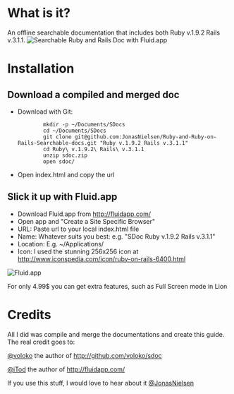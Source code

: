 What is it?
===========
An offline searchable documentation that includes both Ruby v.1.9.2 Rails v.3.1.1.
![Searchable Ruby and Rails Doc with Fluid.app ](http://img522.imageshack.us/img522/4939/screenshot20111027at132.png "Searchable Ruby and Rails Doc with Fluid.app")


Installation
============

Download a compiled and merged doc
-------------------------------------

* Download with Git:

              mkdir -p ~/Documents/SDocs
              cd ~/Documents/SDocs
              git clone git@github.com:JonasNielsen/Ruby-and-Ruby-on-Rails-Searchable-docs.git "Ruby v.1.9.2 Rails v.3.1.1"
              cd Ruby\ v.1.9.2\ Rails\ v.3.1.1
              unzip sdoc.zip 
              open sdoc/

* Open index.html and copy the url
              
Slick it up with Fluid.app
-----------------------------

* Download Fluid.app from <http://fluidapp.com/>
* Open app and "Create a Site Specific Browser"
* URL: Paste url to your local index.html file
* Name: Whatever suits you best: e.g. "SDoc Ruby v.1.9.2 Rails v.3.1.1"
* Location: E.g. ~/Applications/
* Icon: I used the stunning 256x256 icon at <http://www.iconspedia.com/icon/ruby-on-rails-6400.html>

![Fluid.app ](http://img249.imageshack.us/img249/4939/screenshot20111027at132.png "Create a Site Specific Browser")

For only 4.99$ you can get extra features, such as Full Screen mode in Lion

Credits
========
All I did was compile and merge the documentations and create this guide.
The real credit goes to:

[@voloko](http://twitter.com/voloko) the author of http://github.com/voloko/sdoc

[@iTod](http://twitter.com/itod) the author of http://fluidapp.com/

If you use this stuff, I would love to hear about it [@JonasNielsen](http://twitter.com/JonasNielsen)